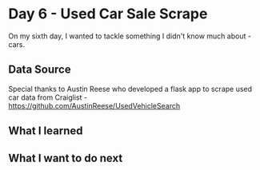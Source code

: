 # Day 6 - Used Car Sale Scrape

On my sixth day, I wanted to tackle something I didn't know much about - cars.

## Data Source
Special thanks to Austin Reese who developed a flask app to scrape used car data from Craiglist - https://github.com/AustinReese/UsedVehicleSearch

## What I learned


## What I want to do next
